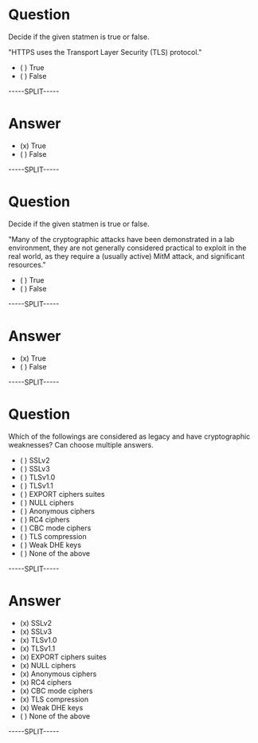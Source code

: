 # Question

Decide if the given statmen is true or false.

"HTTPS uses the Transport Layer Security (TLS) protocol."

* ( ) True
* ( ) False

-----SPLIT-----

# Answer

* (x) True
* ( ) False

-----SPLIT-----

# Question

Decide if the given statmen is true or false.

"Many of the cryptographic attacks have been demonstrated in a lab environment, they are not generally considered practical to exploit in the real world, as they require a (usually active) MitM attack, and significant resources."

* ( ) True
* ( ) False

-----SPLIT-----

# Answer

* (x) True
* ( ) False

-----SPLIT-----


# Question

Whích of the followings are considered as legacy and have cryptographic weaknesses? Can choose multiple answers.

* ( ) SSLv2
* ( ) SSLv3
* ( ) TLSv1.0
* ( ) TLSv1.1
* ( ) EXPORT ciphers suites
* ( ) NULL ciphers
* ( ) Anonymous ciphers
* ( ) RC4 ciphers
* ( ) CBC mode ciphers
* ( ) TLS compression
* ( ) Weak DHE keys
* ( ) None of the above

-----SPLIT-----

# Answer

* (x) SSLv2
* (x) SSLv3
* (x) TLSv1.0
* (x) TLSv1.1
* (x) EXPORT ciphers suites
* (x) NULL ciphers
* (x) Anonymous ciphers
* (x) RC4 ciphers
* (x) CBC mode ciphers
* (x) TLS compression
* (x) Weak DHE keys
* ( ) None of the above

-----SPLIT-----
